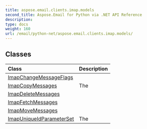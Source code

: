 ```yaml
---
title: aspose.email.clients.imap.models
second_title: Aspose.Email for Python via .NET API Reference
description: 
type: docs
weight: 160
url: /email/python-net/aspose.email.clients.imap.models/
---
```





## Classes
| Class | Description |
| :- | :- |
|[ImapChangeMessageFlags](/email/python-net/aspose.email.clients.imap.models/imapchangemessageflags/)||
|[ImapCopyMessages](/email/python-net/aspose.email.clients.imap.models/imapcopymessages/)|The|
|[ImapDeleteMessages](/email/python-net/aspose.email.clients.imap.models/imapdeletemessages/)||
|[ImapFetchMessages](/email/python-net/aspose.email.clients.imap.models/imapfetchmessages/)||
|[ImapMoveMessages](/email/python-net/aspose.email.clients.imap.models/imapmovemessages/)||
|[ImapUniqueIdParameterSet](/email/python-net/aspose.email.clients.imap.models/imapuniqueidparameterset/)|The|
